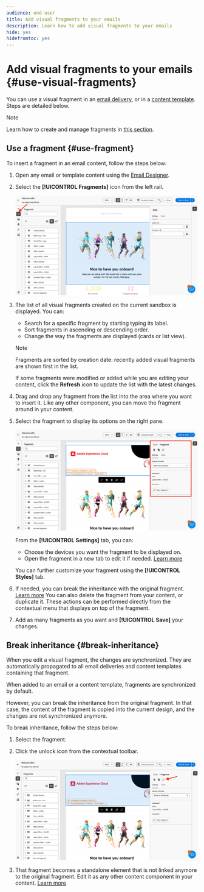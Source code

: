 ```yaml
---
audience: end-user
title: Add visual fragments to your emails
description: Learn how to add visual fragments to your emails
hide: yes
hidefromtoc: yes
---
```

# Add visual fragments to your emails {#use-visual-fragments}

You can use a visual fragment in an [email delivery](get-started-email-designer.md), or in a [content template](use-email-templates.md). Steps are detailed below.


>[!NOTE]
>
>Learn how to create and manage fragments in [this section](fragments.md).


## Use a fragment {#use-fragment}

To insert a fragment in an email content, follow the steps below:

1. Open any email or template content using the [Email Designer](get-started-email-designer.md).

1. Select the **[!UICONTROL Fragments]** icon from the left rail.

    ![](assets/fragments-in-designer.png)

1. The list of all visual fragments created on the current sandbox is displayed. You can:

    * Search for a specific fragment by starting typing its label.
    * Sort fragments in ascending or descending order.
    * Change the way the fragments are displayed (cards or list view).

    >[!NOTE]
    >
    >Fragments are sorted by creation date: recently added visual fragments are shown first in the list.

    If some fragments were modified or added while you are editing your content, click the **Refresh** icon to update the list with the latest changes.

1. Drag and drop any fragment from the list into the area where you want to insert it. Like any other component, you can move the fragment around in your content.

1. Select the fragment to display its options on the right pane. 

    ![](assets/fragment-right-pane.png)
    
    From the **[!UICONTROL Settings]** tab, you can:

    * Choose the devices you want the fragment to be displayed on.
    * Open the fragment in a new tab to edit it if needed. [Learn more](../email/fragments.md#edit-fragments)

    You can further customize your fragment using the **[!UICONTROL Styles]** tab.

1. If needed, you can break the inheritance with the original fragment. [Learn more](#break-inheritance) 
    You can also delete the fragment from your content, or duplicate it. These actions can be performed directly from the contextual menu that displays on top of the fragment.

1. Add as many fragments as you want and **[!UICONTROL Save]** your changes.

## Break inheritance {#break-inheritance}

When you edit a visual fragment, the changes are synchronized. They are automatically propagated to all email deliveries and content templates containing that fragment.

When added to an email or a content template, fragments are synchronized by default.

However, you can break the inheritance from the original fragment. In that case, the content of the fragment is copied into the current design, and the changes are not synchronized anymore.

To break inheritance, follow the steps below:

1. Select the fragment.

1. Click the unlock icon from the contextual toolbar.

    ![](assets/fragment-break-inheritance.png)

1. That fragment becomes a standalone element that is not linked anymore to the original fragment. Edit it as any other content component in your content. [Learn more](content-components.md)
